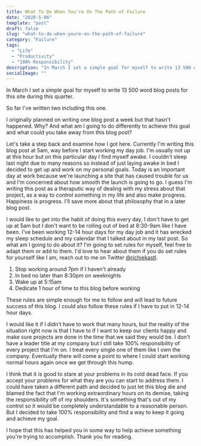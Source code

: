 ```yaml
---
title: What To Do When You're On The Path of Failure
date: "2020-5-06"
template: "post"
draft: false
slug: "what-to-do-when-youre-on-the-path-of-failure"
category: "Failure"
tags:
  - "Life"
  - "Productivity"
  - "100% Responsibility"
description: "In March I set a simple goal for myself to write 13 500 word blog posts for this site during this quarter. So far I've written two including this one. What am I going to do to turn this around?"
socialImage: ""
---
```


In March I set a simple goal for myself to write 13 500 word blog posts for this site during this quarter.

So far I've written two including this one.

I originally planned on writing one blog post a week but that hasn't happened. Why? And what am I going to do differently to achieve this goal and what could you take away from this blog post?

Let's take a step back and examine how I got here. Currently I'm writing this blog post at 5am, way before I start working my day job. I'm usually not up at this hour but on this particular day I find myself awake. I couldn't sleep last night due to many reasons so instead of just laying awake in bed I decided to get up and work on my personal goals. Today is an important day at work because we're launching a site that has caused trouble for us and I'm concerned about how smooth the launch is going to go. I guess I'm writing this post as a theraputic way of dealing with my stress about that project, as a way to control something in my life and also make progress. Happiness is progress. I'll save more about that philosophy that in a later blog post.

I would like to get into the habit of doing this every day, I don't have to get up at 5am but I don't want to be rolling out of bed at 8:30-9am like I have been. I've been working 12-14 hour days for my day job and it has wrecked my sleep schedule and my calendar that I talked about in my last post. So what am I going to do about it? I'm going to set rules for myself, feel free to adapt them or add to them. I'd love to hear about them if you do set rules for yourself like I am, reach out to me on Twitter <a href="//twitter.com/richiekastl" target="_blank">@richiekastl</a>.

1. Stop working around 7pm if I haven't already
2. In bed no later than 8:30pm on weeknights
3. Wake up at 5:15am
4. Dedicate 1 hour of time to this blog before working

These rules are simple enough for me to follow and will lead to future success of this blog. I could also follow these rules if I have to put in 12-14 hour days. 

I would like it if I didn't have to work that many hours, but the reality of the situation right now is that I have to if I want to keep our clients happy and make sure projects are done in the time that we said they would be. I don't have a leader title at my company but I still take 100% responsibility of every project that I'm on. I treat every single one of them like I own the company. Eventually there will come a point to where I could start working normal hours again once we get through this hump.

I think that it is good to stare at your problems in its cold dead face. If you accept your problems for what they are you can start to address them. I could have taken a different path and decided to just let this blog die and blamed the fact that I'm working extraordinary hours on its demise, taking the responsibility off of my shoulders. It's something that's out of my control so it would be completely understandable to a reasonable person. But I decided to take 100% responsibility and find a way to keep it going and achieve my goal. 

I hope that this has helped you in some way to help achieve something you're trying to accomplish. Thank you for reading.